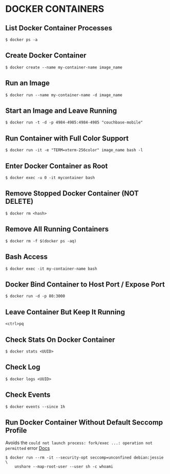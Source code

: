 # DOCKER CONTAINERS

## List Docker Container Processes
```console
$ docker ps -a
```

## Create Docker Container
```console
$ docker create --name my-container-name image_name
```

## Run an Image
```console
$ docker run --name my-container-name -d image_name
```

## Start an Image and Leave Running
```console
$ docker run -t -d -p 4984-4985:4984-4985 "couchbase-mobile"
```

## Run Container with Full Color Support
```console
$ docker run -it -e "TERM=xterm-256color" image_name bash -l
```

## Enter Docker Container as Root
```console
$ docker exec -u 0 -it mycontainer bash
```

## Remove Stopped Docker Container <hash> (NOT DELETE)
```console
$ docker rm <hash>
```

## Remove All Running Containers
```console
$ docker rm -f $(docker ps -aq)
```

## Bash Access
```console
$ docker exec -it my-container-name bash
```

## Docker Bind Container to Host Port / Expose Port
```console
$ docker run -d -p 80:3000
```

## Leave Container But Keep It Running
`<ctrl>pq`

## Check Stats On Docker Container
```console
$ docker stats <UUID>
```

## Check Log
```console
$ docker logs <UUID>
```

## Check Events
```console
$ docker events --since 1h
```

## Run Docker Container Without Default Seccomp Profile
Avoids the `could not launch process: fork/exec ...: operation not permitted`
error
[Docs](https://docs.docker.com/engine/security/seccomp/#significant-syscalls-blocked-by-the-default-profile)
```console
$ docker run --rm -it --security-opt seccomp=unconfined debian:jessie \
    unshare --map-root-user --user sh -c whoami
```
